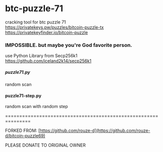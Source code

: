 # btc-puzzle-71
cracking tool for btc puzzle 71<br>
https://privatekeys.pw/puzzles/bitcoin-puzzle-tx<br>
https://privatekeyfinder.io/bitcoin-puzzle<br>

### IMPOSSIBLE. but maybe you're God favorite person.

use Python Library from Secp256k1<br>
https://github.com/iceland2k14/secp256k1

##### puzzle71.py
random scan
#### puzzle71-step.py
random scan with random step

===============================================================

FORKED FROM:
[https://github.com/rouze-d](https://github.com/rouze-d/bitcoin-puzzle69)

PLEASE DONATE TO ORIGINAL OWNER

